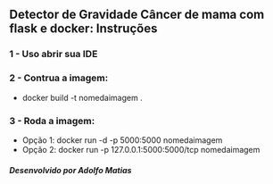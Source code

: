 ## Detector de Gravidade Câncer de mama com flask e docker:  Instruções

### 1 - Uso abrir sua IDE
### 2 - Contrua a imagem: 
 - docker build -t nomedaimagem .
### 3 - Roda a imagem: 
 - Opção 1: docker run -d -p 5000:5000 nomedaimagem
 - Opção 2: docker run -p 127.0.0.1:5000:5000/tcp nomedaimagem

##### Desenvolvido por Adolfo Matias
